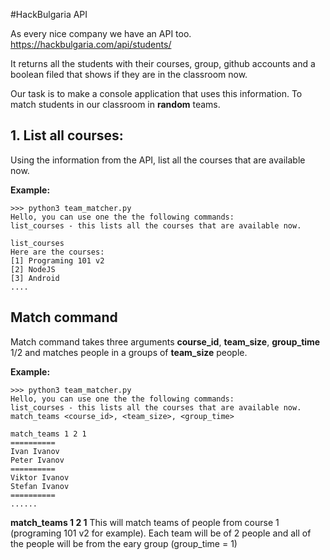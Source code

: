 #HackBulgaria API

As every nice company we have an API too. https://hackbulgaria.com/api/students/

It returns all the students with their courses, group, github accounts and a boolean filed that shows if they are in the classroom now.

Our task is to make a console application that uses this information. To match students in our classroom in __random__ teams.

## 1. List all courses:

Using the information from the API, list all the courses that are available now.

__Example:__
```
>>> python3 team_matcher.py
Hello, you can use one the the following commands:
list_courses - this lists all the courses that are available now.

list_courses
Here are the courses:
[1] Programing 101 v2
[2] NodeJS
[3] Android
....

```

## Match command

Match command takes three arguments __course_id__, __team_size__, __group_time__ 1/2 and matches people in a groups of __team_size__ people.

__Example:__
```
>>> python3 team_matcher.py
Hello, you can use one the the following commands:
list_courses - this lists all the courses that are available now.
match_teams <course_id>, <team_size>, <group_time>

match_teams 1 2 1
==========
Ivan Ivanov
Peter Ivanov
==========
Viktor Ivanov
Stefan Ivanov
==========
......
```

__match_teams 1 2 1__ This will match teams of people from course 1 (programing 101 v2 for example). Each team will be of 2 people and all of the people will be from the eary group (group_time = 1)

